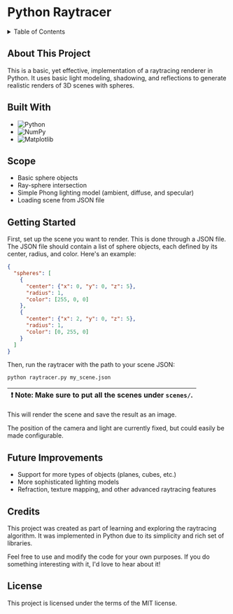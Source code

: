 # Python Raytracer

<details>
  <summary>Table of Contents</summary>
  <ol>
    <li>
      <a href="#about-this-project">About This Project</a>
    </li>
    <li>
      <a href="#built-with">Built With</a>
    </li>
    <li>
      <a href="#scope">Scope</a>
    </li>
    <li>
        <a href="#getting-started">Getting Started</a>
    </li>
    <li>
        <a href="#future-improvements">Future Improvements</a>
    </li>
    <li>
        <a href="#credits">Credits</a>
    </li>
    <li>
        <a href="#license">License</a>
    </li>
  </ol>
</details>

## About This Project

This is a basic, yet effective, implementation of a raytracing renderer in Python. It uses basic light modeling, shadowing, and reflections to generate realistic renders of 3D scenes with spheres.

## Built With

* ![Python](https://img.shields.io/badge/Python-FFD43B?style=for-the-badge&logo=python&logoColor=blue)
* ![NumPy](https://img.shields.io/badge/Numpy-777BB4?style=for-the-badge&logo=numpy&logoColor=white)
* ![Matplotlib](https://img.shields.io/badge/Matplotlib-%23ffffff.svg?style=for-the-badge&logo=Matplotlib&logoColor=black)
## Scope

- Basic sphere objects
- Ray-sphere intersection
- Simple Phong lighting model (ambient, diffuse, and specular)
- Loading scene from JSON file

## Getting Started

First, set up the scene you want to render. This is done through a JSON file. The JSON file should contain a list of sphere objects, each defined by its center, radius, and color. Here's an example:

```json
{
  "spheres": [
    {
      "center": {"x": 0, "y": 0, "z": 5},
      "radius": 1,
      "color": [255, 0, 0]
    },
    {
      "center": {"x": 2, "y": 0, "z": 5},
      "radius": 1,
      "color": [0, 255, 0]
    }
  ]
}
```

Then, run the raytracer with the path to your scene JSON:

```sh
python raytracer.py my_scene.json
```
| :exclamation: Note: Make sure to put all the scenes under `scenes/`. |
|----------------------------------------------------------------------|

This will render the scene and save the result as an image.

The position of the camera and light are currently fixed, but could easily be made configurable.

## Future Improvements

- Support for more types of objects (planes, cubes, etc.)
- More sophisticated lighting models
- Refraction, texture mapping, and other advanced raytracing features

## Credits

This project was created as part of learning and exploring the raytracing algorithm. It was implemented in Python due to its simplicity and rich set of libraries.

Feel free to use and modify the code for your own purposes. If you do something interesting with it, I'd love to hear about it!

## License

This project is licensed under the terms of the MIT license.
